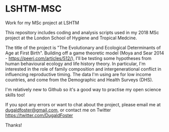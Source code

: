 # LSHTM-MSC
Work for my MSc project at LSHTM

This repository includes coding and analysis scripts used in my 2018 MSc project at the London School of Hygiene and Tropical Medcine.

The title of the project is "The Evolutionary and Ecological Determinants of Age at First Birth". Building off a game theoretic model (Moya and Sear 2014 - https://peerj.com/articles/512/), I'll be testing some hypotheses from human behavioural ecology and life history theory. In particular, I'm interested in the role of family composition and intergenerational conflict in influencing reproductive timing. The data I'm using are for low income countries, and come from the Demographic and Health Surveys (DHS). 

I'm relatively new to Github so it's a good way to practise my open science skills too!

If you spot any errors or want to chat about the project, please email me at dugaldfoster@gmail.com, or contact me on Twitter https://twitter.com/DugaldFoster

Thanks!
